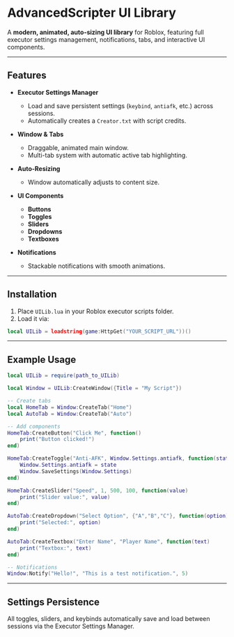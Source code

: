 # AdvancedScripter UI Library

A **modern, animated, auto-sizing UI library** for Roblox, featuring full executor settings management, notifications, tabs, and interactive UI components.

---

## Features

* **Executor Settings Manager**

  * Load and save persistent settings (`keybind`, `antiafk`, etc.) across sessions.
  * Automatically creates a `Creator.txt` with script credits.
* **Window & Tabs**

  * Draggable, animated main window.
  * Multi-tab system with automatic active tab highlighting.
* **Auto-Resizing**

  * Window automatically adjusts to content size.
* **UI Components**

  * **Buttons**
  * **Toggles**
  * **Sliders**
  * **Dropdowns**
  * **Textboxes**
* **Notifications**

  * Stackable notifications with smooth animations.

---

## Installation

1. Place `UILib.lua` in your Roblox executor scripts folder.
2. Load it via:

```lua
local UILib = loadstring(game:HttpGet("YOUR_SCRIPT_URL"))()
```

---

## Example Usage

```lua
local UILib = require(path_to_UILib)

local Window = UILib:CreateWindow({Title = "My Script"})

-- Create tabs
local HomeTab = Window:CreateTab("Home")
local AutoTab = Window:CreateTab("Auto")

-- Add components
HomeTab:CreateButton("Click Me", function()
    print("Button clicked!")
end)

HomeTab:CreateToggle("Anti-AFK", Window.Settings.antiafk, function(state)
    Window.Settings.antiafk = state
    Window.SaveSettings(Window.Settings)
end)

HomeTab:CreateSlider("Speed", 1, 500, 100, function(value)
    print("Slider value:", value)
end)

AutoTab:CreateDropdown("Select Option", {"A","B","C"}, function(option)
    print("Selected:", option)
end)

AutoTab:CreateTextbox("Enter Name", "Player Name", function(text)
    print("Textbox:", text)
end)

-- Notifications
Window:Notify("Hello!", "This is a test notification.", 5)
```

---

## Settings Persistence

All toggles, sliders, and keybinds automatically save and load between sessions via the Executor Settings Manager.
